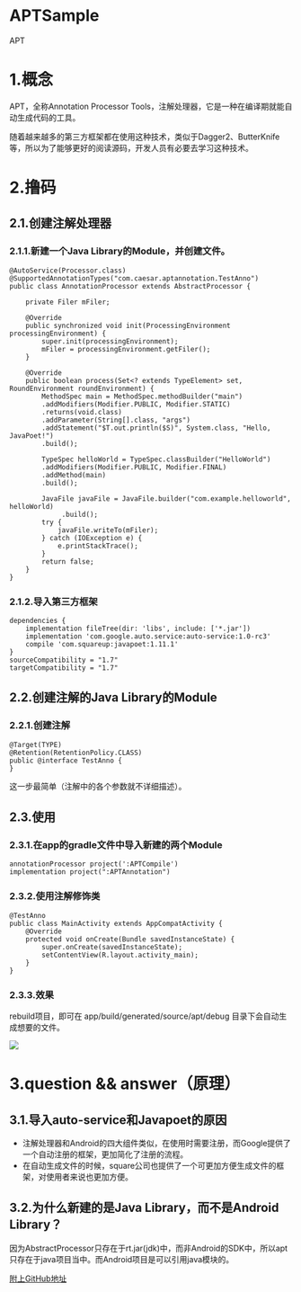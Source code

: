 # APTSample
APT
# 1.概念
APT，全称Annotation Processor Tools，注解处理器，它是一种在编译期就能自动生成代码的工具。

随着越来越多的第三方框架都在使用这种技术，类似于Dagger2、ButterKnife等，所以为了能够更好的阅读源码，开发人员有必要去学习这种技术。

# 2.撸码
## 2.1.创建注解处理器
### 2.1.1.新建一个Java Library的Module，并创建文件。
```
@AutoService(Processor.class)
@SupportedAnnotationTypes("com.caesar.aptannotation.TestAnno")
public class AnnotationProcessor extends AbstractProcessor {

    private Filer mFiler;

    @Override
    public synchronized void init(ProcessingEnvironment processingEnvironment) {
        super.init(processingEnvironment);
        mFiler = processingEnvironment.getFiler();
    }

    @Override
    public boolean process(Set<? extends TypeElement> set, RoundEnvironment roundEnvironment) {
        MethodSpec main = MethodSpec.methodBuilder("main")
        .addModifiers(Modifier.PUBLIC, Modifier.STATIC)
        .returns(void.class)
        .addParameter(String[].class, "args")
        .addStatement("$T.out.println($S)", System.class, "Hello, JavaPoet!")
        .build();

        TypeSpec helloWorld = TypeSpec.classBuilder("HelloWorld")
        .addModifiers(Modifier.PUBLIC, Modifier.FINAL)
        .addMethod(main)
        .build();

        JavaFile javaFile = JavaFile.builder("com.example.helloworld", helloWorld)
             .build();
        try {
            javaFile.writeTo(mFiler);
        } catch (IOException e) {
            e.printStackTrace();
        }
        return false;
    }
}
```
### 2.1.2.导入第三方框架
```
dependencies {
    implementation fileTree(dir: 'libs', include: ['*.jar'])
    implementation 'com.google.auto.service:auto-service:1.0-rc3'
    compile 'com.squareup:javapoet:1.11.1'
}
sourceCompatibility = "1.7"
targetCompatibility = "1.7"
```
## 2.2.创建注解的Java Library的Module
### 2.2.1.创建注解
```
@Target(TYPE)
@Retention(RetentionPolicy.CLASS)
public @interface TestAnno {
}
```
这一步最简单（注解中的各个参数就不详细描述）。
## 2.3.使用
### 2.3.1.在app的gradle文件中导入新建的两个Module
```
annotationProcessor project(':APTCompile')
implementation project(":APTAnnotation")
```
### 2.3.2.使用注解修饰类
```
@TestAnno
public class MainActivity extends AppCompatActivity {
    @Override
    protected void onCreate(Bundle savedInstanceState) {
        super.onCreate(savedInstanceState);
        setContentView(R.layout.activity_main);
    }
}
```
### 2.3.3.效果
rebuild项目，即可在 app/build/generated/source/apt/debug 目录下会自动生成想要的文件。

![](https://user-gold-cdn.xitu.io/2018/11/20/16731a49c4154f34?w=404&h=368&f=png&s=15604)
# 3.question && answer（原理）
## 3.1.导入auto-service和Javapoet的原因
- 注解处理器和Android的四大组件类似，在使用时需要注册，而Google提供了一个自动注册的框架，更加简化了注册的流程。
- 在自动生成文件的时候，square公司也提供了一个可更加方便生成文件的框架，对使用者来说也更加方便。
## 3.2.为什么新建的是Java Library，而不是Android Library？
因为AbstractProcessor只存在于rt.jar(jdk)中，而非Android的SDK中，所以apt只存在于java项目当中。而Android项目是可以引用java模块的。



[附上GitHub地址](https://github.com/yangshaopeng/APTSample)